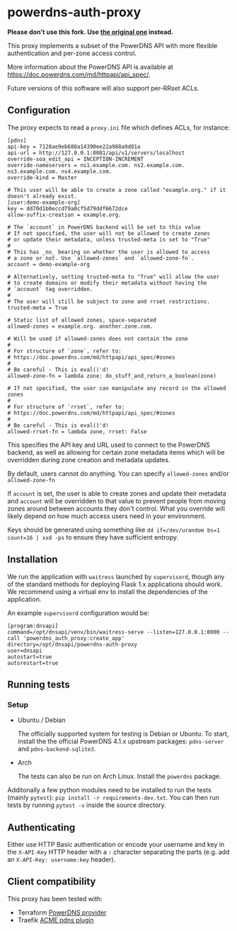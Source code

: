 # powerdns-auth-proxy

**Please don't use this fork. Use [the original one](https://github.com/catalyst/powerdns-auth-proxy) instead.**

This proxy implements a subset of the PowerDNS API with more flexible authentication and per-zone access control.

More information about the PowerDNS API is available at https://doc.powerdns.com/md/httpapi/api_spec/.

Future versions of this software will also support per-RRset ACLs.

## Configuration

The proxy expects to read a `proxy.ini` file which defines ACLs, for instance:

````
[pdns]
api-key = 7128ae9eb680a14390ee22a988a9d01a
api-url = http://127.0.0.1:8081/api/v1/servers/localhost
override-soa_edit_api = INCEPTION-INCREMENT
override-nameservers = ns1.example.com. ns2.example.com. ns3.example.com. ns4.example.com.
override-kind = Master

# This user will be able to create a zone called "example.org." if it doesn't already exist.
[user:demo-example-org]
key = dd70d1b0eccd79a0cf5d79ddf6672dce
allow-suffix-creation = example.org.

# The `account` in PowerDNS backend will be set to this value
# If not specified, the user will not be allowed to create zones
# or update their metadata, unless trusted-meta is set to "True"
#
# This has _no_ bearing on whether the user is allowed to access
# a zone or not. Use `allowed-zones` and `allowed-zone-fn`.
account = demo-example-org

# Alternatively, setting trusted-meta to "True" will allow the user
# to create domains or modify their metadata without having the
# `account` tag overridden.
#
# The user will still be subject to zone and rrset restrictions.
trusted-meta = True

# Static list of allowed zones, space-separated
allowed-zones = example.org. another.zone.com.

# Will be used if allowed-zones does not contain the zone
#
# For structure of `zone`, refer to:
# https://doc.powerdns.com/md/httpapi/api_spec/#zones
#
# Be careful - This is eval()'d!
allowed-zone-fn = lambda zone: do_stuff_and_return_a_boolean(zone)

# If not specified, the user can manipulate any record in the allowed zones
#
# For structure of `rrset`, refer to:
# https://doc.powerdns.com/md/httpapi/api_spec/#zones
#
# Be careful - This is eval()'d!
allowed-rrset-fn = lambda zone, rrset: False

````

This specifies the API key and URL used to connect to the PowerDNS backend, as well as allowing for certain zone metadata items which will be overridden during zone creation and metadata updates.

By default, users cannot do anything. You can specify `allowed-zones` and/or `allowed-zone-fn`

If `account` is set, the user is able to create zones and update their metadata and `account` will be overridden to that value to prevent people from moving zones around between accounts they don't control. What you override will likely depend on how much access users need in your environment.

Keys should be generated using something like `dd if=/dev/urandom bs=1 count=16 | xxd -ps` to ensure they have sufficient entropy.

## Installation

We run the application with `waitress` launched by `supervisord`, though any of the standard methods for deploying Flask 1.x applications should work. We recommend using a virtual env to install the dependencies of the application.

An example `supervisord` configuration would be:

````
[program:dnsapi]
command=/opt/dnsapi/venv/bin/waitress-serve --listen=127.0.0.1:8000 --call 'powerdns_auth_proxy:create_app'
directory=/opt/dnsapi/powerdns-auth-proxy
user=dnsapi
autostart=true
autorestart=true
````

## Running tests

### Setup

* Ubuntu / Debian

  The officially supported system for testing is Debian or Ubuntu. To start, install the the official PowerDNS 4.1.x upstream packages: `pdns-server` and `pdns-backend-sqlite3`.

* Arch

  The tests can also be run on Arch Linux. Install the `powerdns` package.

Additonally a few python modules need to be installed to run the tests (mainly `pytest`): `pip install -r requirements-dev.txt`. You can then run tests by running `pytest -v` inside the source directory.

## Authenticating

Either use HTTP Basic authentication or encode your username and key in the `X-API-Key` HTTP header with a `:` character separating the parts (e.g. add an `X-API-Key: username:key` header).

## Client compatibility

This proxy has been tested with:

* Terraform [PowerDNS provider](https://www.terraform.io/docs/providers/powerdns/index.html)
* Traefik [ACME pdns plugin](https://traefik.io/)
